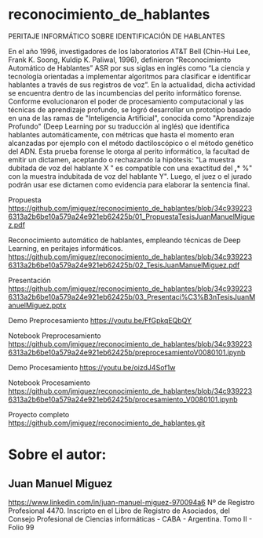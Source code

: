 # reconocimiento_de_hablantes
PERITAJE INFORMÁTICO SOBRE IDENTIFICACIÓN DE HABLANTES

En el año 1996, investigadores de los laboratorios AT&T Bell (Chin-Hui Lee, Frank K. Soong, Kuldip K. Paliwal, 1996), definieron “Reconocimiento Automático de Hablantes” ASR por sus siglas en inglés como “La ciencia y tecnología orientadas a implementar algoritmos para clasificar e identificar hablantes a través de sus registros de voz”.
En la actualidad, dicha actividad se encuentra dentro de las incumbencias del perito informático forense. 
Conforme evolucionaron el poder de procesamiento computacional y las técnicas de aprendizaje profundo, se logró desarrollar un prototipo basado en una de las ramas de "Inteligencia Artificial", conocida como "Aprendizaje Profundo" (Deep Learning por su traducción al inglés) que identifica hablantes automáticamente, con métricas que hasta el momento eran alcanzadas por ejemplo con el método dactiloscópico o el método genético del ADN.
Esta prueba forense le otorga al perito informático, la facultad de emitir un dictamen, aceptando o rechazando la hipótesis: "La muestra dubitada de voz del hablante X " es compatible con una exactitud del **,*** %" con la muestra indubitada de voz del hablante Y". 
Luego, el juez o el jurado podrán usar ese dictamen como evidencia para elaborar la sentencia final.

Propuesta
https://github.com/jmiguez/reconocimiento_de_hablantes/blob/34c9392236313a2b6be10a579a24e921eb62425b/01_PropuestaTesisJuanManuelMiguez.pdf

Reconocimiento automático de hablantes, empleando técnicas de Deep Learning, en peritajes informáticos.
https://github.com/jmiguez/reconocimiento_de_hablantes/blob/34c9392236313a2b6be10a579a24e921eb62425b/02_TesisJuanManuelMiguez.pdf

Presentación
https://github.com/jmiguez/reconocimiento_de_hablantes/blob/34c9392236313a2b6be10a579a24e921eb62425b/03_Presentaci%C3%B3nTesisJuanManuelMiguez.pptx

Demo Preprocesamiento
https://youtu.be/FfGpkqEQbQY

Notebook Preprocesamiento
https://github.com/jmiguez/reconocimiento_de_hablantes/blob/34c9392236313a2b6be10a579a24e921eb62425b/preprocesamientoV0080101.ipynb

Demo Procesamiento
https://youtu.be/oizdJ4Sof1w

Notebook Procesamiento
https://github.com/jmiguez/reconocimiento_de_hablantes/blob/34c9392236313a2b6be10a579a24e921eb62425b/procesamiento_V0080101.ipynb

Proyecto completo
https://github.com/jmiguez/reconocimiento_de_hablantes.git

# Sobre el autor: 
## Juan Manuel Miguez
https://www.linkedin.com/in/juan-manuel-miguez-970094a6
Nº de Registro Profesional 4470.
Inscripto en el Libro de Registro de Asociados, del Consejo Profesional de Ciencias informáticas - CABA - Argentina.
Tomo II - Folio 99
